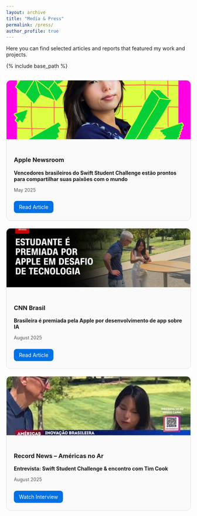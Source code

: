 ```yaml
---
layout: archive
title: "Media & Press"
permalink: /press/
author_profile: true
---
```


Here you can find selected articles and reports that featured my work and projects.

{% include base_path %}

<div style="display: grid; grid-template-columns: repeat(auto-fit, minmax(280px, 1fr)); gap: 20px; margin-top: 30px;">

  <!-- Apple Newsroom -->
  <div style="border: 1px solid #e0e0e0; border-radius: 12px; overflow: hidden; background: #fafafa;">
    <img src="../images/Apple.jpg" alt="Apple" style="width:100%; height:160px; object-fit:cover;">
    <div style="padding: 20px;">
      <h3>Apple Newsroom</h3>
      <p><strong>Vencedores brasileiros do Swift Student Challenge estão prontos para compartilhar suas paixões com o mundo</strong></p>
      <p style="font-size: 0.9em; color: #555;">May 2025</p>
      <a href="https://www.apple.com/br/newsroom/2025/05/brazils-swift-student-challenge-winners-share-their-passions-with-the-world/" target="_blank" style="display:inline-block; margin-top:10px; padding:8px 14px; border-radius:8px; background:#0071e3; color:#fff; text-decoration:none;">Read Article</a>
    </div>
  </div>

  <!-- CNN Brasil -->
  <div style="border: 1px solid #e0e0e0; border-radius: 12px; overflow: hidden; background: #fafafa;">
    <img src="../images/CNN.jpg" alt="CNN Brasil" style="width:100%; height:160px; object-fit:cover;">
    <div style="padding: 20px;">
      <h3>CNN Brasil</h3>
      <p><strong>Brasileira é premiada pela Apple por desenvolvimento de app sobre IA</strong></p>
      <p style="font-size: 0.9em; color: #555;">August 2025</p>
      <a href="https://www.cnnbrasil.com.br/tecnologia/brasileira-e-premiada-pela-apple-por-desenvolvimento-de-app-sobre-ia/" target="_blank" style="display:inline-block; margin-top:10px; padding:8px 14px; border-radius:8px; background:#0071e3; color:#fff; text-decoration:none;">Read Article</a>
    </div>
  </div>

  <!-- Record News -->
  <div style="border: 1px solid #e0e0e0; border-radius: 12px; overflow: hidden; background: #fafafa;">
    <img src="../images/Record.jpg" alt="Record News" style="width:100%; height:160px; object-fit:cover;">
    <div style="padding: 20px;">
      <h3>Record News – Américas no Ar</h3>
      <p><strong>Entrevista: Swift Student Challenge & encontro com Tim Cook</strong></p>
      <p style="font-size: 0.9em; color: #555;">August 2025</p>
      <a href="https://www.youtube.com/watch?v=ZBFoKBA0fZ0" target="_blank" style="display:inline-block; margin-top:10px; padding:8px 14px; border-radius:8px; background:#0071e3; color:#fff; text-decoration:none;">Watch Interview</a>
    </div>
  </div>

</div>